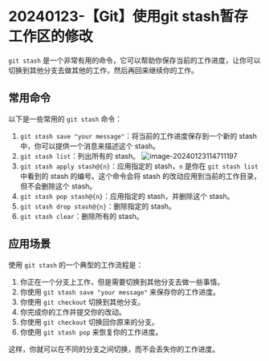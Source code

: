 # 20240123-【Git】使用git stash暂存工作区的修改

`git stash` 是一个非常有用的命令，它可以帮助你保存当前的工作进度，让你可以切换到其他分支去做其他的工作，然后再回来继续你的工作。

## 常用命令

以下是一些常用的 `git stash` 命令：

1. `git stash save "your message"`：将当前的工作进度保存到一个新的 stash 中，你可以提供一个消息来描述这个 stash。
2. `git stash list`：列出所有的 stash。
   ![image-20240123114711197](https://s2.loli.net/2024/01/23/zGb2e4p7kMjBIQh.png)
3. `git stash apply stash@{n}`：应用指定的 stash，`n` 是你在 `git stash list` 中看到的 stash 的编号。这个命令会将 stash 的改动应用到当前的工作目录，但不会删除这个 stash。
4. `git stash pop stash@{n}`：应用指定的 stash，并删除这个 stash。
5. `git stash drop stash@{n}`：删除指定的 stash。
6. `git stash clear`：删除所有的 stash。

## 应用场景

使用 `git stash` 的一个典型的工作流程是：

1. 你正在一个分支上工作，但是需要切换到其他分支去做一些事情。
2. 你使用 `git stash save "your message"` 来保存你的工作进度。
3. 你使用 `git checkout` 切换到其他分支。
4. 你完成你的工作并提交你的改动。
5. 你使用 `git checkout` 切换回你原来的分支。
6. 你使用 `git stash pop` 来恢复你的工作进度。

这样，你就可以在不同的分支之间切换，而不会丢失你的工作进度。

